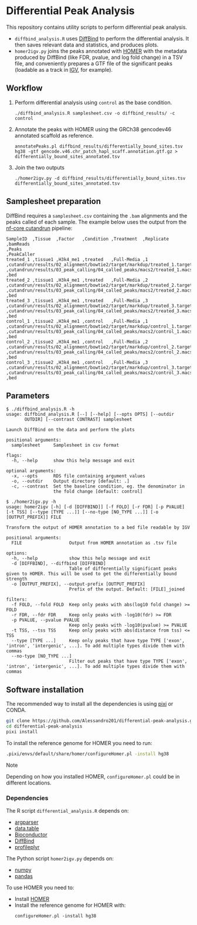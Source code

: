 # Differential Peak Analysis

This repository contains utility scripts to perform differential peak analysis.

- `diffbind_analysis.R` uses [DiffBind](https://bioconductor.org/packages/release/bioc/html/DiffBind.html) to perform the differential analysis. It then saves relevant data and statistics, and produces plots.
- `homer2igv.py` joins the peaks annotated with [HOMER](http://homer.ucsd.edu/homer/ngs/annotation.html) with the metadata produced by DiffBind (like FDR, pvalue, and log fold change) in a TSV file, and conveniently prepares a GTF file of the significant peaks (loadable as a track in [IGV](https://igv.org/), for example).


## Workflow

1) Perform differential analysis using `control` as the base condition.
   ```fish
   ./diffbind_analysis.R samplesheet.csv -o diffbind_results/ -c control
   ```

1) Annotate the peaks with HOMER using the GRCh38 gencodev46 annotated scaffold as reference.
   ```fish
   annotatePeaks.pl diffbind_results/differentially_bound_sites.tsv hg38 -gtf gencode.v46.chr_patch_hapl_scaff.annotation.gtf.gz > differentially_bound_sites_annotated.tsv
   ```

2) Join the two outputs
   ```fish
   ./homer2igv.py -d diffbind_results/differentially_bound_sites.tsv differentially_bound_sites_annotated.tsv
   ```

## Samplesheet preparation

DiffBind requires a `samplesheet.csv` containing the `.bam` alignments and the peaks called of each sample. 
The example below uses the output from the [nf-core cutandrun](https://nf-co.re/cutandrun/3.2.2/) pipeline:

```csv
SampleID  ,Tissue  ,Factor   ,Condition ,Treatment  ,Replicate ,bamReads                                                                                  ,Peaks                                                                                    ,PeakCaller
treated_1 ,tissue1 ,H3k4_me1 ,treated   ,Full-Media ,1         ,cutandrun/results/02_alignment/bowtie2/target/markdup/treated_1.target.markdup.sorted.bam ,cutandrun/results/03_peak_calling/04_called_peaks/macs2/treated_1.macs2.peaks.cut.bed.gz ,bed
treated_2 ,tissue1 ,H3k4_me1 ,treated   ,Full-Media ,2         ,cutandrun/results/02_alignment/bowtie2/target/markdup/treated_2.target.markdup.sorted.bam ,cutandrun/results/03_peak_calling/04_called_peaks/macs2/treated_2.macs2.peaks.cut.bed.gz ,bed
treated_3 ,tissue1 ,H3k4_me1 ,treated   ,Full-Media ,3         ,cutandrun/results/02_alignment/bowtie2/target/markdup/treated_3.target.markdup.sorted.bam ,cutandrun/results/03_peak_calling/04_called_peaks/macs2/treated_3.macs2.peaks.cut.bed.gz ,bed
control_1 ,tissue2 ,H3k4_me1 ,control   ,Full-Media ,1         ,cutandrun/results/02_alignment/bowtie2/target/markdup/control_1.target.markdup.sorted.bam ,cutandrun/results/03_peak_calling/04_called_peaks/macs2/control_1.macs2.peaks.cut.bed.gz ,bed
control_2 ,tissue2 ,H3k4_me1 ,control   ,Full-Media ,2         ,cutandrun/results/02_alignment/bowtie2/target/markdup/control_2.target.markdup.sorted.bam ,cutandrun/results/03_peak_calling/04_called_peaks/macs2/control_2.macs2.peaks.cut.bed.gz ,bed
control_3 ,tissue2 ,H3k4_me1 ,control   ,Full-Media ,3         ,cutandrun/results/02_alignment/bowtie2/target/markdup/control_3.target.markdup.sorted.bam ,cutandrun/results/03_peak_calling/04_called_peaks/macs2/control_3.macs2.peaks.cut.bed.gz ,bed
```

## Parameters

```
$ ./diffbind_analysis.R -h
usage: diffbind_analysis.R [--] [--help] [--opts OPTS] [--outdir
       OUTDIR] [--contrast CONTRAST] samplesheet

Launch DiffBind on the data and perform the plots

positional arguments:
  samplesheet     Samplesheet in csv format

flags:
  -h, --help      show this help message and exit

optional arguments:
  -x, --opts      RDS file containing argument values
  -o, --outdir    Output directory [default: .]
  -c, --contrast  Set the baseline condition, eg. the denominator in
                  the fold change [default: control]
```

```
$ ./homer2igv.py -h
usage: homer2igv [-h] [-d [DIFFBIND]] [-f FOLD] [-r FDR] [-p PVALUE] [-t TSS] [--type [TYPE ...]] [--no-type [NO_TYPE ...]] [-o [OUTPUT_PREFIX]] FILE

Transform the output of HOMER annotation to a bed file readable by IGV

positional arguments:
  FILE                  Output from HOMER annotation as .tsv file

options:
  -h, --help            show this help message and exit
  -d [DIFFBIND], --diffbind [DIFFBIND]
                        Table of differentially significant peaks given to HOMER. This will be used to get the differentially bound strength
  -o [OUTPUT_PREFIX], --output-prefix [OUTPUT_PREFIX]
                        Prefix of the output. Default: [FILE]_joined

filters:
  -f FOLD, --fold FOLD  Keep only peaks with abs(log10 fold change) >= FOLD
  -r FDR, --fdr FDR     Keep only peaks with -log10(fdr) >= FDR
  -p PVALUE, --pvalue PVALUE
                        Keep only peaks with -log10(pvalue) >= PVALUE
  -t TSS, --tss TSS     Keep only peaks with abs(distance from tss) <= TSS
  --type [TYPE ...]     Keep only peaks that have type TYPE ['exon', 'intron', 'intergenic', ...]. To add multiple types divide them with commas
  --no-type [NO_TYPE ...]
                        Filter out peaks that have type TYPE ['exon', 'intron', 'intergenic', ...]. To add multiple types divide them with commas
```

## Software installation

The recommended way to install all the dependencies is using [pixi](https://github.com/prefix-dev/pixi) or CONDA.

```bash
git clone https://github.com/Alessandro201/differential-peak-analysis.git
cd differential-peak-analysis
pixi install
```

To install the reference genome for HOMER you need to run:

```bash
.pixi/envs/default/share/homer/configureHomer.pl -install hg38
```
> [!NOTE]
> Depending on how you installed HOMER, `configureHomer.pl` could be in different locations.



### Dependencies

The R script `differential_analysis.R` depends on:

- [argparser](https://cran.r-project.org/web/packages/argparser/index.html)
- [data.table](https://cran.r-project.org/web/packages/data.table/index.html)
- [Bioconductor](https://bioconductor.org/install/)
- [DiffBind](https://bioconductor.org/packages/release/bioc/html/DiffBind.html)
- [profileplyr](https://bioconductor.org/packages/release/bioc/html/profileplyr.html)

The Python script `homer2igv.py` depends on:

- [numpy](https://numpy.org/install/)
- [pandas](https://pandas.pydata.org/)


To use HOMER you need to:
- Install [HOMER](http://homer.ucsd.edu/homer/introduction/install.html)
- Install the reference genome for HOMER with:
  ```fish
  configureHomer.pl -install hg38
  ```
